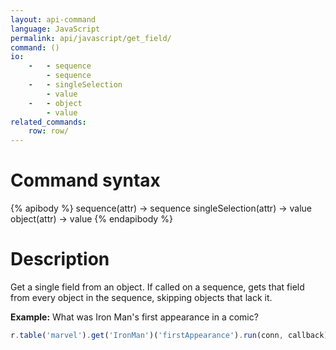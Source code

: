 ```yaml
---
layout: api-command 
language: JavaScript
permalink: api/javascript/get_field/
command: ()
io:
    -   - sequence
        - sequence
    -   - singleSelection
        - value
    -   - object
        - value
related_commands:
    row: row/
---
```


# Command syntax #

{% apibody %}
sequence(attr) &rarr; sequence
singleSelection(attr) &rarr; value
object(attr) &rarr; value
{% endapibody %}

# Description #

Get a single field from an object. If called on a sequence, gets that field from every
object in the sequence, skipping objects that lack it.

__Example:__ What was Iron Man's first appearance in a comic?

```js
r.table('marvel').get('IronMan')('firstAppearance').run(conn, callback)
```


